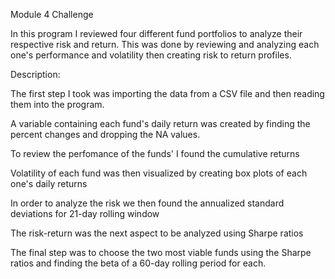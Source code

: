 Module 4 Challenge

In this program I reviewed four different fund portfolios to analyze their respective risk and return. This was done by reviewing and analyzing each one's performance and volatility then creating risk to return profiles.

Description:

The first step I took was importing the data from a CSV file and then reading them into the program.


A variable containing each fund's daily return was created by finding the percent changes and dropping the NA values. 


To review the perfomance of the funds' I found the cumulative returns


Volatility of each fund was then visualized by creating box plots of each one's daily returns


In order to analyze the risk we then found the annualized standard deviations for 21-day rolling window


The risk-return was the next aspect to be analyzed using Sharpe ratios


The final step was to choose the two most viable funds using the Sharpe ratios and finding the beta of a 60-day rolling period for each.





